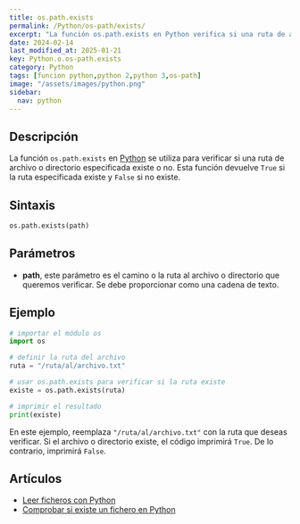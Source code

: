 ```yaml
---
title: os.path.exists
permalink: /Python/os-path/exists/
excerpt: "La función os.path.exists en Python verifica si una ruta de archivo o directorio existe."
date: 2024-02-14
last_modified_at: 2025-01-21
key: Python.o.os-path.exists
category: Python
tags: [funcion python,python 2,python 3,os-path]
image: "/assets/images/python.png"
sidebar:
  nav: python
---
```


## Descripción


La función `os.path.exists` en [Python](https://www.manualweb.net/python/) se utiliza para verificar si una ruta de archivo o directorio especificada existe o no. Esta función devuelve `True` si la ruta especificada existe y `False` si no existe.


## **Sintaxis**


```python
os.path.exists(path)

```


## **Parámetros**

- **path**, este parámetro es el camino o la ruta al archivo o directorio que queremos verificar. Se debe proporcionar como una cadena de texto.

## **Ejemplo**


```python
# importar el módulo os
import os

# definir la ruta del archivo
ruta = "/ruta/al/archivo.txt"

# usar os.path.exists para verificar si la ruta existe
existe = os.path.exists(ruta)

# imprimir el resultado
print(existe)

```


En este ejemplo, reemplaza `"/ruta/al/archivo.txt"` con la ruta que deseas verificar. Si el archivo o directorio existe, el código imprimirá `True`. De lo contrario, imprimirá `False`.


## **Artículos**

- [Leer ficheros con Python](https://lineadecodigo.com/python/leer-ficheros-con-python/)
- [Comprobar si existe un fichero en Python](https://github.com/victorcuervo/lineadecodigo_python/blob/master/ficheros/validar-existe-fichero.py)
